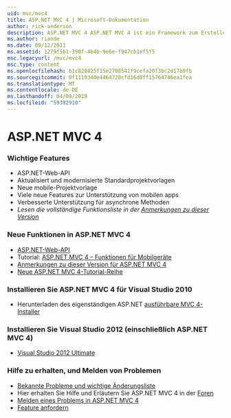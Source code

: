 ```yaml
---
uid: mvc/mvc4
title: ASP.NET MVC 4 | Microsoft-Dokumentation
author: rick-anderson
description: ASP.NET MVC 4 ASP.NET MVC 4 ist ein Framework zum Erstellen von skalierbaren, auf Standards basierende Webanwendungen, die mit bewährte Entwurfsmuster und die Leistungsfähigkeit von AS....
ms.author: riande
ms.date: 09/12/2011
ms.assetid: 1279f5b1-390f-4b4b-9e6e-f947cb1ef5f5
msc.legacyurl: /mvc/mvc4
msc.type: content
ms.openlocfilehash: b1c828825f15e2708541f9cefa20f3bc2d17b9fb
ms.sourcegitcommit: 0f1119340e4464720cfd16d0ff15764746ea1fea
ms.translationtype: MT
ms.contentlocale: de-DE
ms.lasthandoff: 04/09/2019
ms.locfileid: "59392910"
---
```

# <a name="aspnet-mvc-4"></a>ASP.NET MVC 4

### <a name="top-features"></a>Wichtige Features

- ASP.NET-Web-API
- Aktualisiert und modernisierte Standardprojektvorlagen
- Neue mobile-Projektvorlage
- Viele neue Features zur Unterstützung von mobilen apps
- Verbesserte Unterstützung für asynchrone Methoden
- *Lesen die vollständige Funktionsliste in der [Anmerkungen zu dieser Version](../whitepapers/mvc4-release-notes.md)*


### <a name="whats-new-in-aspnet-mvc-4"></a>Neue Funktionen in ASP.NET MVC 4

- [ASP.NET-Web-API](../web-api/index.md)
- Tutorial: [ASP.NET MVC 4 – Funktionen für Mobilgeräte](overview/older-versions/aspnet-mvc-4-mobile-features.md)
- [Anmerkungen zu dieser Version für ASP.NET MVC 4](../whitepapers/mvc4-release-notes.md)
- [Neue ASP.NET MVC 4-Tutorial-Reihe](overview/older-versions/getting-started-with-aspnet-mvc4/intro-to-aspnet-mvc-4.md)


### <a name="install-aspnet-mvc-4-for-visual-studio-2010"></a>Installieren Sie ASP.NET MVC 4 für Visual Studio 2010

- Herunterladen des eigenständigen ASP.NET [ausführbare MVC 4-Installer](https://www.microsoft.com/download/details.aspx?id=30683)


### <a name="install-visual-studio-2012-includes-aspnet-mvc-4"></a>Installieren Sie Visual Studio 2012 (einschließlich ASP.NET MVC 4)

- [Visual Studio 2012 Ultimate](https://go.microsoft.com/fwlink/?linkid=247148)


### <a name="getting-help-and-reporting-issues"></a>Hilfe zu erhalten, und Melden von Problemen

- [Bekannte Probleme und wichtige Änderungsliste](../whitepapers/mvc4-release-notes.md#_Toc303253815)
- Hier erhalten Sie Hilfe und Erläutern Sie ASP.NET MVC 4 in der [Foren](https://forums.asp.net/1146.aspx)
- [Melden eines Problems in ASP.NET MVC 4](https://github.com/aspnet/AspNetWebStack/issues)
- [Feature anfordern](http://aspnet.uservoice.com/forums/41201-asp-net-mvc)
